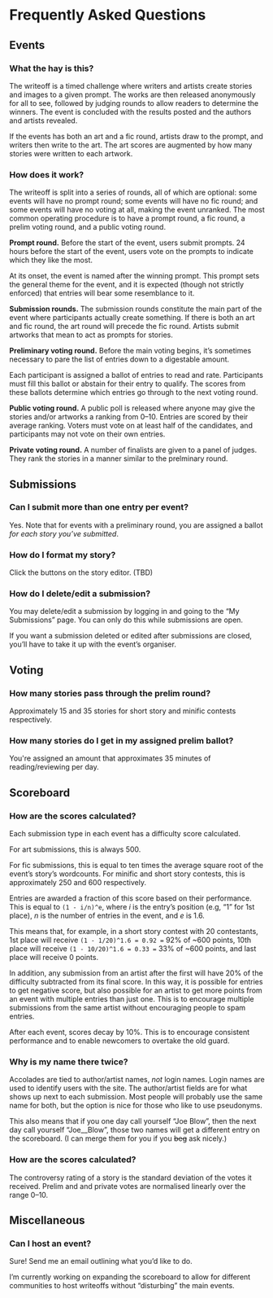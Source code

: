 # Frequently Asked Questions

## Events

### What the hay is this?

The writeoff is a timed challenge where writers and artists create stories and images to a given prompt.
The works are then released anonymously for all to see, followed by judging rounds to allow readers to determine the winners.
The event is concluded with the results posted and the authors and artists revealed.

If the events has both an art and a fic round, artists draw to the prompt,	and writers then write to the art.
The art scores are augmented by how many stories were written to each artwork.

### How does it work?

The writeoff is split into a series of rounds, all of which are optional: some events will have no prompt round; some events will have no fic round; and some events will have no voting at all, making the event unranked.
The most common operating procedure is to have a prompt round, a fic round, a prelim voting round, and a public voting round.

__Prompt round.__
Before the start of the event, users submit prompts.
24 hours before the start of the event, users vote on the prompts to
indicate which they like the most.

At its onset, the event is named after the winning prompt.
This prompt sets the general theme for the event, and it is expected (though not strictly enforced) that entries will bear some resemblance to it.

__Submission rounds.__
The submission rounds constitute the main part of the event where participants actually create something.
If there is both an art and fic round, the art round will precede the fic round.
Artists submit artworks that mean to act as prompts for stories.

__Preliminary voting round.__
Before the main voting begins, it’s sometimes necessary to pare the list of entries down to a digestable amount.

Each participant is assigned a ballot of entries to read and rate.
Participants must fill this ballot or abstain for their entry to qualify.
The scores from these ballots determine which entries go through to the next voting round.

__Public voting round.__
A public poll is released where anyone may give the stories and/or artworks a ranking from 0&ndash;10.
Entries are scored by their average ranking.
Voters must vote on at least half of the candidates, and participants may not vote on their own entries.

__Private voting round.__
A number of finalists are given to a panel of judges.
They rank the stories in a manner similar to the prelminary round.

## Submissions

### Can I submit more than one entry per event?

Yes.
Note that for events with a preliminary round, you are assigned a ballot *for each story you’ve submitted*.

### How do I format my story?

Click the buttons on the story editor. (TBD)

### How do I delete/edit a submission?

You may delete/edit a submission by logging in and going to the “My Submissions” page.
You can only do this while submissions are open.

If you want a submission deleted or edited after submissions are closed, you’ll have to take it up with the event’s organiser.

## Voting

### How many stories pass through the prelim round?

Approximately 15 and 35 stories for short story and minific contests respectively.

### How many stories do I get in my assigned prelim ballot?

You're assigned an amount that approximates 35 minutes of reading/reviewing per day.

## Scoreboard

### How are the scores calculated?

Each submission type in each event has a difficulty score calculated.

For art submissions, this is always 500.

For fic submissions, this is equal to ten times the average square root of the event’s story’s wordcounts.
For minific and short story contests, this is approximately 250 and 600 respectively.

Entries are awarded a fraction of this score based on their performance.
This is equal to `(1 - i/n)^e`, where *i* is the entry’s position (e.g, “1” for 1st place), *n* is the number of entries in the event, and *e* is 1.6.

This means that, for example, in a short story contest with 20 contestants, 1st place will receive `(1 - 1/20)^1.6 = 0.92 =` 92% of ~600 points, 10th place will receive `(1 - 10/20)^1.6 = 0.33 =` 33% of ~600 points, and last place will receive 0 points.

In addition, any submission from an artist after the first will have 20% of the difficulty subtracted from its final score.
In this way, it is possible for entries to get negative score, but also possible for an artist to get more points from an event with multiple entries than just one.
This is to encourage multiple submissions from the same artist without encouraging people to spam entries.

After each event, scores decay by 10%.
This is to encourage consistent performance and to enable newcomers to overtake the old guard.

### Why is my name there twice?

Accolades are tied to author/artist names, *not* login names.
Login names are used to identify users with the site.
The author/artist fields are for what shows up next to each submission.
Most people will probably use the same name for both, but the option is nice for those who like to use pseudonyms.

This also means that if you one day call yourself “Joe Blow”, then the next day call yourself “Joe__Blow”, those two names will get a different entry on the scoreboard.
(I can merge them for you if you <del>beg</del> ask nicely.)

### How are the scores calculated?

The controversy rating of a story is the standard deviation of the votes it received.
Prelim and and private votes are normalised linearly over the range 0&ndash;10.

## Miscellaneous

### Can I host an event?

Sure! Send me an email outlining what you’d like to do.

I’m currently working on expanding the scoreboard to allow for different communities to host writeoffs without “disturbing” the main events.
